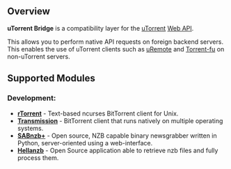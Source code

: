 Overview
--------
**uTorrent Bridge** is a compatibility layer for the [uTorrent][utorrent] [Web API][utorrent_api].

This allows you to perform native API requests on foreign backend servers. This enables the use of uTorrent clients such as [uRemote][uremote] and [Torrent-fu][torrentfu] on non-uTorrent servers.

Supported Modules
-----------------
### Development:
 * **[rTorrent][rtorrent]** - Text-based ncurses BitTorrent client for Unix.
 * **[Transmission][transmission]** - BitTorrent client that runs natively on multiple operating systems.
 * **[SABnzb+][sabnzbd]** - Open source, NZB capable binary newsgrabber written in Python, server-oriented using a web-interface.
 * **[Hellanzb][hellanzb]** - Open Source application able to retrieve nzb files and fully process them.

[utorrent]: http://www.utorrent.com
[utorrent_api]: http://www.utorrent.com/community/developers/webapi
[uremote]: http://uremote.blogspot.com
[torrentfu]: http://torrent-fu.com
[rtorrent]: http://libtorrent.rakshasa.no
[transmission]: http://www.transmissionbt.com
[sabnzbd]: http://sabnzbd.org
[hellanzb]: http://www.hellanzb.com
